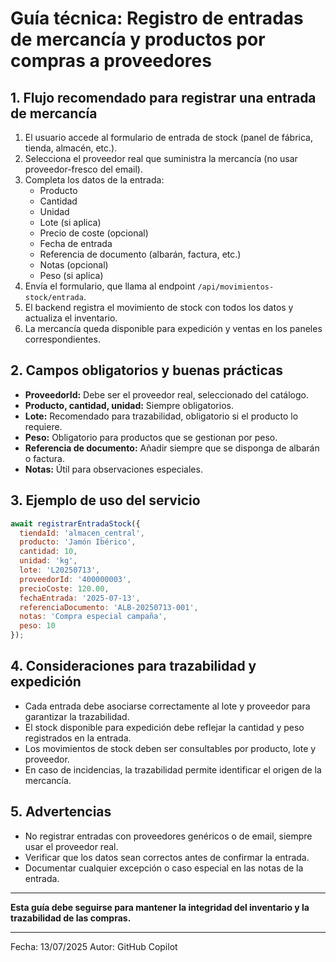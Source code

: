 # Guía técnica: Registro de entradas de mercancía y productos por compras a proveedores

## 1. Flujo recomendado para registrar una entrada de mercancía

1. El usuario accede al formulario de entrada de stock (panel de fábrica, tienda, almacén, etc.).
2. Selecciona el proveedor real que suministra la mercancía (no usar proveedor-fresco del email).
3. Completa los datos de la entrada:
   - Producto
   - Cantidad
   - Unidad
   - Lote (si aplica)
   - Precio de coste (opcional)
   - Fecha de entrada
   - Referencia de documento (albarán, factura, etc.)
   - Notas (opcional)
   - Peso (si aplica)
4. Envía el formulario, que llama al endpoint `/api/movimientos-stock/entrada`.
5. El backend registra el movimiento de stock con todos los datos y actualiza el inventario.
6. La mercancía queda disponible para expedición y ventas en los paneles correspondientes.

## 2. Campos obligatorios y buenas prácticas
- **ProveedorId:** Debe ser el proveedor real, seleccionado del catálogo.
- **Producto, cantidad, unidad:** Siempre obligatorios.
- **Lote:** Recomendado para trazabilidad, obligatorio si el producto lo requiere.
- **Peso:** Obligatorio para productos que se gestionan por peso.
- **Referencia de documento:** Añadir siempre que se disponga de albarán o factura.
- **Notas:** Útil para observaciones especiales.

## 3. Ejemplo de uso del servicio
```js
await registrarEntradaStock({
  tiendaId: 'almacen_central',
  producto: 'Jamón Ibérico',
  cantidad: 10,
  unidad: 'kg',
  lote: 'L20250713',
  proveedorId: '400000003',
  precioCoste: 120.00,
  fechaEntrada: '2025-07-13',
  referenciaDocumento: 'ALB-20250713-001',
  notas: 'Compra especial campaña',
  peso: 10
});
```

## 4. Consideraciones para trazabilidad y expedición
- Cada entrada debe asociarse correctamente al lote y proveedor para garantizar la trazabilidad.
- El stock disponible para expedición debe reflejar la cantidad y peso registrados en la entrada.
- Los movimientos de stock deben ser consultables por producto, lote y proveedor.
- En caso de incidencias, la trazabilidad permite identificar el origen de la mercancía.

## 5. Advertencias
- No registrar entradas con proveedores genéricos o de email, siempre usar el proveedor real.
- Verificar que los datos sean correctos antes de confirmar la entrada.
- Documentar cualquier excepción o caso especial en las notas de la entrada.

---

**Esta guía debe seguirse para mantener la integridad del inventario y la trazabilidad de las compras.**

---

Fecha: 13/07/2025
Autor: GitHub Copilot

